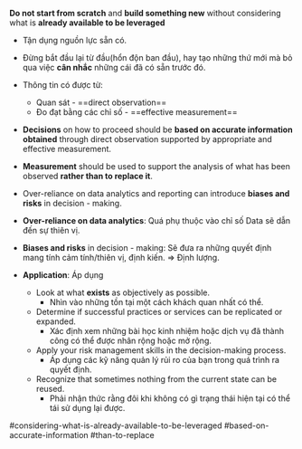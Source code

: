 **Do not start from scratch** and **build something new** without considering what is **already available to be leveraged**

- Tận dụng nguồn lực sẵn có.
- Đừng bắt đầu lại từ đầu(hổn độn ban đầu), hay tạo những thứ mới mà bỏ qua việc **cân nhắc** những cái đã có sẵn trước đó.

- Thông tin có được từ:
	- Quan sát - ==direct observation==
	- Đo đạt bằng các chỉ số - ==effective measurement==
- **Decisions** on how to proceed should be **based on accurate information obtained** through direct observation supported by appropriate and effective measurement.
- **Measurement** should be used to support the analysis of what has been observed **rather than to replace it**. 
- Over-reliance on data analytics and reporting can introduce **biases and risks** in decision - making.
- **Over-reliance on data analytics**: Quá phụ thuộc vào chỉ số Data sẽ dẫn đến sự thiên vị.
- **Biases and risks** in decision - making: Sẽ đưa ra những quyết định mang tính cảm tính/thiên vị, định kiến. => Định lượng.

- **Application**: Áp dụng
	- Look at what **exists** as objectively as possible. 
		- Nhìn vào những tồn tại một cách khách quan nhất có thể.
	- Determine if successful practices or services can be replicated or expanded.
		- Xác định xem những bài học kinh nhiệm hoặc dịch vụ đã thành công có thể được nhân rộng hoặc mở rộng.
	- Apply your risk management skills in the decision-making process.
		- Áp dụng các kỹ năng quản lý rủi ro của bạn trong quá trình ra quyết định.
	- Recognize that sometimes nothing from the current state can be reused.
		- Phải nhận thức rằng đôi khi không có gì trạng thái hiện tại có thể tái sử dụng lại được.

#considering-what-is-already-available-to-be-leveraged #based-on-accurate-information #than-to-replace
